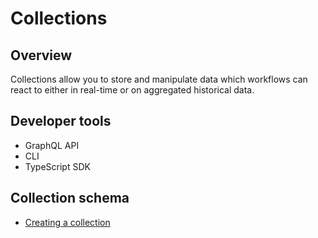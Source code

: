 # Collections

## Overview

Collections allow you to store and manipulate data which workflows can react to either in real-time or on aggregated historical data.


## Developer tools

- GraphQL API
- CLI
- TypeScript SDK

## Collection schema

- [Creating a collection](../api/schema/)



